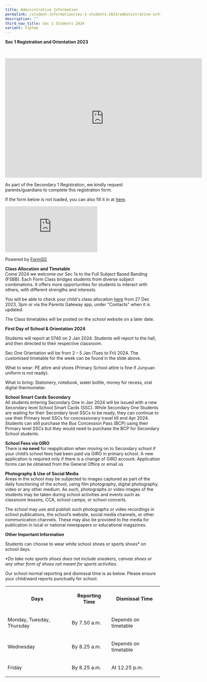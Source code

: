 ```yaml
---
title: Administrative Information
permalink: /student-information/sec-1-students-2023/administrative-information/
description: ""
third_nav_title: Sec 1 Students 2024
variant: tiptap
---
```

<p><strong>Sec 1 Registration and Orientation 2023</strong></p><p><br></p><div class="iframe-wrapper"><iframe height="389" width="640" allowfullscreen="true" frameborder="0" src="https://docs.google.com/presentation/d/e/2PACX-1vSjAPnXV1Lx1i5x5SnCMOIxciRpeQRI8Kml9uWe3IPWkvuuiWG9RFNw1nGPAl8aelyoAOhS830IyIii/embed?start=false&amp;loop=false&amp;delayms=3000"></iframe></div><p>As part of the Secondary 1 Registration, we kindly request parents/guardians to complete this registration form.</p><p>If the form below is not loaded, you can also fill it in at&nbsp;<a href="https://form.gov.sg/5fc9c6d7ccebe00011efb6f8" rel="noopener noreferrer nofollow" target="_blank"><u>here</u></a>.</p><div class="iframe-wrapper"><iframe allowfullscreen="true" frameborder="0" src="https://form.gov.sg/5fc9c6d7ccebe00011efb6f8"></iframe></div><p>Powered by&nbsp;<a href="https://form.gov.sg/" rel="noopener noreferrer nofollow" target="_blank"><u>FormSG</u></a></p><p><strong>Class Allocation and Timetable</strong><br>Come 2024 we welcome our Sec 1s to the Full Subject Based Banding (FSBB). Each Form Class bridges students from diverse subject combinations. It offers more opportunities for students to interact with others, with different strengths and interests.</p><p>You will be able to check your child's class allocation&nbsp;<a href="https://script.google.com/macros/s/AKfycbzTqFanN55xJRtHBsoQUoLxjxaXizEjvlnSjjtlW3mquKSsTA0wi4aGwqsvchuQLdfLBA/exec" rel="noopener" target="_blank"><u>here</u></a>&nbsp;from 27 Dec 2023, 3pm or via the Parents Gateway app, under "Contacts" when it is updated.</p><p>The Class timetables will be posted on the school website on a later date.</p><p><strong>First Day of School &amp; Orientation 2024</strong></p><p>Students will report at 0740 on 2 Jan 2024. Students will report to the hall, and then directed to their respective classroom.</p><p>Sec One Orientation will be from 2 – 5 Jan (Tues to Fri) 2024. The customised timetable for the week can be found in the slide above.</p><p>What to wear: PE attire and shoes (Primary School attire is fine if Junyuan uniform is not ready).</p><p>What to bring: Stationery, notebook, water bottle, money for recess, oral digital thermometer.</p><p><strong>School Smart Cards Secondary</strong><br>All students entering Secondary One in Jan 2024 will be issued with a new Secondary level School Smart Cards (SSC). While Secondary One Students are waiting for their Secondary level SSCs to be ready, they can continue to use their Primary level SSCs for concessionary travel till end Apr 2024. Students can still purchase the Bus Concession Pass (BCP) using their Primary level SSCs but they would need to purchase the BCP for Secondary School students.<strong><br></strong></p><p><strong>School Fees via GIRO</strong><br>There is<strong> no need</strong> for reapplication when moving on to Secondary school if your child’s school fees had been paid via GIRO in primary school. A new application is required only if there is a change of GIRO account. Application forms can be obtained from the General Office or email us<strong><br></strong></p><p><strong>Photography &amp; Use of Social Media</strong><br>Areas in the school may be subjected to images captured as part of the daily functioning of the school, using film photography, digital photography, video or any other medium. As such, photographs or video images of the students may be taken during school activities and events such as classroom lessons, CCA, school camps, or school concerts.&nbsp;</p><p>The school may use and publish such photographs or video recordings in school publications, the school’s website, social media channels, or other communication channels. These may also be provided to the media for publication in local or national newspapers or educational magazines.</p><p><strong>Other Important Information</strong></p><p>Students can choose to wear white school shoes or sports shoes* on school days.</p><p><em>*Do take note sports shoes does not include sneakers, canvas shoes or any other form of shoes not meant for sports activities.</em></p><p>Our school normal reporting and dismissal time is as below. Please ensure your child/ward reports punctually for school.</p><table><tbody><tr><th rowspan="1" colspan="1"><p>Days</p></th><th rowspan="1" colspan="1"><p>Reporting Time</p></th><th rowspan="1" colspan="1"><p>Dismissal Time</p></th></tr><tr><td rowspan="1" colspan="1"><p>Monday, Tuesday, Thursday</p></td><td rowspan="1" colspan="1"><p>By 7.50 a.m.</p></td><td rowspan="1" colspan="1"><p>Depends on timetable</p></td></tr><tr><td rowspan="1" colspan="1"><p>Wednesday</p></td><td rowspan="1" colspan="1"><p>By 8.25 a.m.</p></td><td rowspan="1" colspan="1"><p>Depends on timetable</p></td></tr><tr><td rowspan="1" colspan="1"><p>Friday</p></td><td rowspan="1" colspan="1"><p>By 8.25 a.m.</p></td><td rowspan="1" colspan="1"><p>At 12.25 p.m.</p></td></tr></tbody></table><p></p>